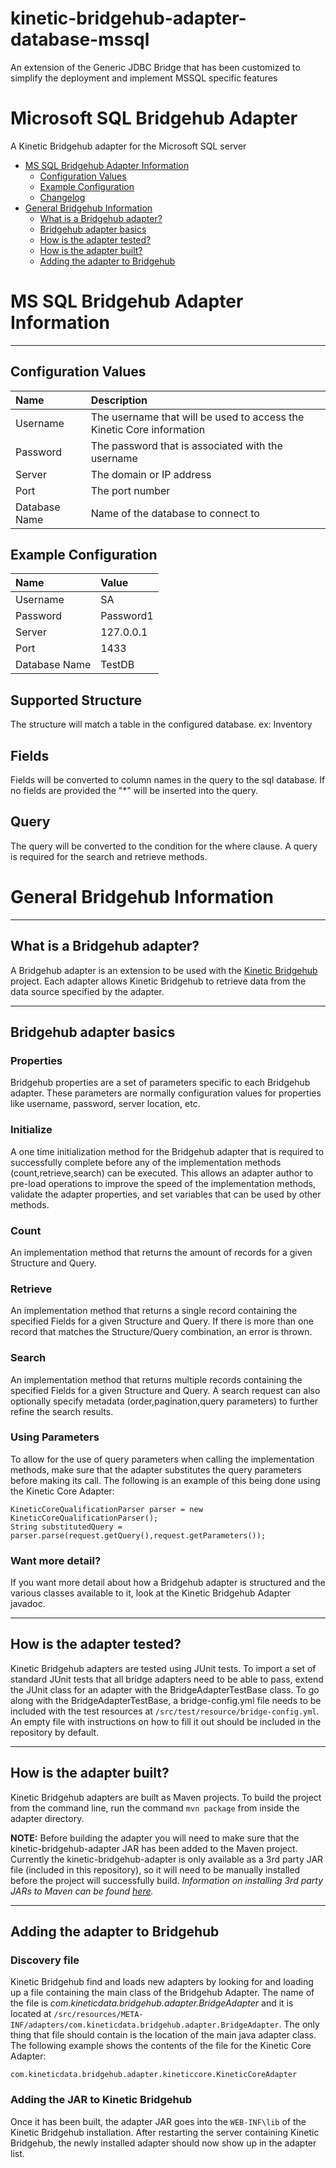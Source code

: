 # kinetic-bridgehub-adapter-database-mssql
An extension of the Generic JDBC Bridge that has been customized to simplify the deployment and implement MSSQL specific features

# Microsoft SQL Bridgehub Adapter
A Kinetic Bridgehub adapter for the Microsoft SQL server

* [MS SQL Bridgehub Adapter Information](#ms-sql-bridgehub-adapter-information)
  * [Configuration Values](#configuration-values)
  * [Example Configuration](#example-configuration)
  * [Changelog](#changelog)
* [General Bridgehub Information](#general-bridgehub-information)
  * [What is a Bridgehub adapter?](#what-is-a-bridgehub-adapter)
  * [Bridgehub adapter basics](#bridgehub-adapter-basics)
  * [How is the adapter tested?](#how-is-the-adapter-tested)
  * [How is the adapter built?](#how-is-the-adapter-built)
  * [Adding the adapter to Bridgehub](#adding-the-adapter-to-bridgehub)

# MS SQL Bridgehub Adapter Information
---
## Configuration Values
| Name                    | Description |
| :---------------------- | :------------------------- |
| Username                | The username that will be used to access the Kinetic Core information |
| Password                | The password that is associated with the username |
| Server                  | The domain or IP address |
| Port                    | The port number |
| Database Name           | Name of the database to connect to |

## Example Configuration
| Name | Value |
| :---- | :--- |
| Username | SA |
| Password | Password1 |
| Server | 127.0.0.1 |
| Port | 1433 |
| Database Name | TestDB |

## Supported Structure
The structure will match a table in the configured database. ex: Inventory

## Fields
Fields will be converted to column names in the query to the sql database.  If no fields are provided the "*" will be inserted into the query.

## Query
The query will be converted to the condition for the where clause.  A query is required for the search and retrieve methods.

# General Bridgehub Information
---
## What is a Bridgehub adapter?
A Bridgehub adapter is an extension to be used with the [Kinetic Bridgehub](http://community.kineticdata.com/10_Kinetic_Request/Kinetic_Request_Core_Edition/Resources/Bridgehub) project. Each adapter allows Kinetic Bridgehub to retrieve data from the data source specified by the adapter.

---
## Bridgehub adapter basics
### Properties
Bridgehub properties are a set of parameters specific to each Bridgehub adapter. These parameters are normally configuration values for properties like username, password, server location, etc. 

### Initialize
A one time initialization method for the Bridgehub adapter that is required to successfully complete before any of the implementation methods (count,retrieve,search) can be executed. This allows an adapter author to pre-load operations to improve the speed of the implementation methods, validate the adapter properties, and set variables that can be used by other methods.

### Count
An implementation method that returns the amount of records for a given Structure and Query.

### Retrieve
An implementation method that returns a single record containing the specified Fields for a given Structure and Query. If there is more than one record that matches the Structure/Query combination, an error is thrown.

### Search
An implementation method that returns multiple records containing the specified Fields for a given Structure and Query. A search request can also optionally specify metadata (order,pagination,query parameters) to further refine the search results.

### Using Parameters
To allow for the use of query parameters when calling the implementation methods, make sure that the adapter substitutes the query parameters before making its call. The following is an example of this being done using the Kinetic Core Adapter:

```
KineticCoreQualificationParser parser = new KineticCoreQualificationParser();
String substitutedQuery = parser.parse(request.getQuery(),request.getParameters());
```

### Want more detail?
If you want more detail about how a Bridgehub adapter is structured and the various classes available to it, look at the Kinetic Bridgehub Adapter javadoc.

---
## How is the adapter tested?
Kinetic Bridgehub adapters are tested using JUnit tests. To import a set of standard JUnit tests that all bridge adapters need to be able to pass, extend the JUnit class for an adapter with the BridgeAdapterTestBase class. To go along with the BridgeAdapterTestBase, a bridge-config.yml file needs to be included with the test resources at `/src/test/resource/bridge-config.yml`. An empty file with instructions on how to fill it out should be included in the repository by default.

---
## How is the adapter built?
Kinetic Bridgehub adapters are built as Maven projects. To build the project from the command line, run the command `mvn package` from inside the adapter directory.

**NOTE:** Before building the adapter you will need to make sure that the kinetic-bridgehub-adapter JAR has been added to the Maven project. Currently the kinetic-bridgehub-adapter is only available as a 3rd party JAR file (included in this repository), so it will need to be manually installed before the project will successfully build. *Information on installing 3rd party JARs to Maven can be found [here](https://maven.apache.org/guides/mini/guide-3rd-party-jars-local.html).*

---
## Adding the adapter to Bridgehub
### Discovery file
Kinetic Bridgehub find and loads new adapters by looking for and loading up a file containing the main class of the Bridgehub Adapter. The name of the file is *com.kineticdata.bridgehub.adapter.BridgeAdapter* and it is located at `/src/resources/META-INF/adapters/com.kineticdata.bridgehub.adapter.BridgeAdapter`. The only thing that file should contain is the location of the main java adapter class. The following example shows the contents of the file for the Kinetic Core Adapter:

```
com.kineticdata.bridgehub.adapter.kineticcore.KineticCoreAdapter
```

### Adding the JAR to Kinetic Bridgehub
Once it has been built, the adapter JAR goes into the `WEB-INF\lib` of the Kinetic Bridgehub installation. After restarting the server containing Kinetic Bridgehub, the newly installed adapter should now show up in the adapter list.
